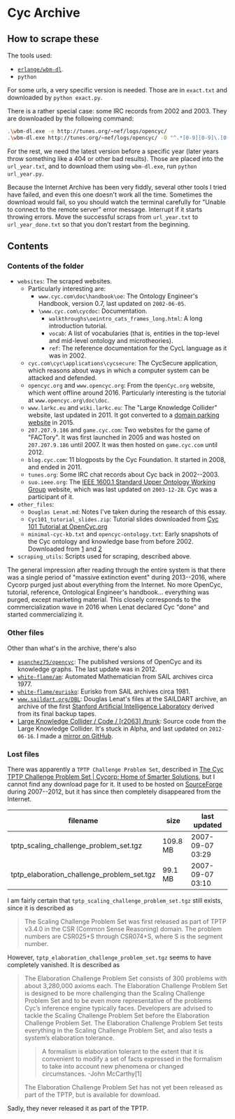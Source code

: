 # Cyc Archive

## How to scrape these

The tools used:

* [`erlange/wbm-dl`](https://github.com/erlange/wbm-dl/tree/master).
* `python`

For some urls, a very specific version is needed. Those are in `exact.txt` and downloaded by `python exact.py`.

There is a rather special case: some IRC records from 2002 and 2003. They are downloaded by the following command:

```sh
.\wbm-dl.exe -e http://tunes.org/~nef/logs/opencyc/
.\wbm-dl.exe http://tunes.org/~nef/logs/opencyc/ -O "^.*[0-9][0-9]\.[0-9][0-9]\.[0-9][0-9]$"
```

For the rest, we need the latest version before a specific year (later years throw something like a 404 or other bad results). Those are placed into the `url_year.txt`, and to download them using `wbm-dl.exe`, run `python url_year.py`.

Because the Internet Archive has been very fiddly, several other tools I tried have failed, and even this one doesn't work all the time. Sometimes the download would fail, so you should watch the terminal carefully for "Unable to connect to the remote server" error message. Interrupt if it starts throwing errors. Move the successful scraps from `url_year.txt` to `url_year_done.txt` so that you don't restart from the beginning.

## Contents

### Contents of the folder

* `websites`: The scraped websites.
  * Particularly interesting are:
    * `www.cyc.com\doc\handbook\oe`: The Ontology Engineer's Handbook, version 0.7, last updated on `2002-06-05`.
    * `\www.cyc.com\cycdoc`: Documentation.
      * `walkthroughs\oeintro_cats_frames_long.html`: A long introduction tutorial.
      * `vocab`: A list of vocabularies (that is, entities in the top-level and mid-level ontology and microtheories).
      * `ref`: The reference documentation for the CycL language as it was in 2002.
  * `cyc.com\cyc\applications\cycsecure`: The CycSecure application, which reasons about ways in which a computer system can be attacked and defended.
  * `opencyc.org` and `www.opencyc.org`: From the `OpenCyc.org` website, which went offline around 2016. Particularly interesting is the tutorial at `www.opencyc.org\doc\doc`.
  * `www.larkc.eu` and `wiki.larkc.eu`: The "Large Knowledge Collider" website, last updated in 2011. It got converted to a [domain parking website](https://en.wikipedia.org/wiki/Domain_parking) in 2015.
  * `207.207.9.186` and `game.cyc.com`: Two websites for the game of "FACTory". It was first launched in 2005 and was hosted on `207.207.9.186` until 2007. It was then hosted on `game.cyc.com` until 2012.
  * `blog.cyc.com`: 11 blogposts by the Cyc Foundation. It started in 2008, and ended in 2011.
  * `tunes.org`: Some IRC chat records about Cyc back in 2002--2003.
  * `suo.ieee.org`: The [IEEE 1600.1 Standard Upper Ontology Working Group](https://web.archive.org/web/20080523023923/http://suo.ieee.org/) website, which was last updated on `2003-12-28`. Cyc was a participant of it.
* `other_files`:
  * `Douglas Lenat.md`: Notes I've taken during the research of this essay.
  * `Cyc101_tutorial_slides.zip`: Tutorial slides downloaded from [Cyc 101 Tutorial at OpenCyc.org](https://web.archive.org/web/20120409060356/http://opencyc.org/doc/tut/?expand_all=1)
  * `minimal-cyc-kb.txt` and `opencyc-ontology.txt`: Early snapshots of the Cyc ontology and knowledge base from before 2002. Downloaded from [1](https://web.archive.org/web/20070309111053/http://www.cyc.com:80/SUO/minimal-cyc-kb.txt) and [2](https://web.archive.org/web/20130115202515/http://www.cyc.com:80/SUO/opencyc-ontology.txt)
* `scraping_utils`: Scripts used for scraping, described above.

The general impression after reading through the entire system is that there was a single period of "massive extinction event" during 2013--2016, where Cycorp purged just about everything from the Internet. No more OpenCyc, tutorial, reference, Ontological Engineer's handbook... everything was purged, except marketing material. This closely corresponds to the commercialization wave in 2016 when Lenat declared Cyc "done" and started commercializing it.

### Other files

Other than what's in the archive, there's also

* [`asanchez75/opencyc`](https://github.com/asanchez75/opencyc): The published versions of OpenCyc and its knowledge graphs. The last update was in 2012.
* [`white-flame/am`](https://github.com/white-flame/am): Automated Mathematician from SAIL archives circa 1977.
* [`white-flame/eurisko`](https://github.com/white-flame/eurisko): Eurisko from SAIL archives circa 1981.
* [`www.saildart.org/DBL`](https://www.saildart.org/DBL): Douglas Lenat's files at the SAILDART archive, an archive of the first [Stanford Artificial Intelligence Laboratory](https://en.wikipedia.org/wiki/Stanford_Artificial_Intelligence_Laboratory) derived from its final backup tapes.
* [Large Knowledge Collider / Code / [r2063] /trunk](https://sourceforge.net/p/larkc/code/HEAD/tree/trunk/): Source code from the Large Knowledge Collider. It's stuck in Alpha, and last updated on `2012-06-16`. I made a [mirror on GitHub](https://github.com/yuxi-liu-wired/Large-Knowledge-Collider-archive).

### Lost files

There was apparently a `TPTP Challenge Problem Set`, described in [The Cyc TPTP Challenge Problem Set | Cycorp: Home of Smarter Solutions](https://web.archive.org/web/20160811204509/http://www.cyc.com/resource/tptp-challenge-set/), but I cannot find any download page for it. It used to be hosted on [SourceForge](https://web.archive.org/web/20120216055329/http://sourceforge.net/projects/opencyc/files/TPTP%20Challenge%20Problem%20Set/) during 2007--2012, but it has since then completely disappeared from the Internet.

| filename | size | last updated |
|----|----|----|
| tptp_scaling_challenge_problem_set.tgz | 109.8 MB | 2007-09-07 03:29 |
| tptp_elaboration_challenge_problem_set.tgz | 99.1 MB | 2007-09-07 03:10 |

I am fairly certain that `tptp_scaling_challenge_problem_set.tgz` still exists, since it is described as

> The Scaling Challenge Problem Set was first released as part of TPTP v3.4.0 in the CSR (Common Sense Reasoning) domain. The problem numbers are CSR025+S through CSR074+S, where S is the segment number.

However, `tptp_elaboration_challenge_problem_set.tgz` seems to have completely vanished. It is described as

> The Elaboration Challenge Problem Set consists of 300 problems with about 3,280,000 axioms each. The Elaboration Challenge Problem Set is designed to be more challenging than the Scaling Challenge Problem Set and to be even more representative of the problems Cyc’s inference engine typically faces. Developers are advised to tackle the Scaling Challenge Problem Set before the Elaboration Challenge Problem Set. The Elaboration Challenge Problem Set tests everything in the Scaling Challenge Problem Set, and also tests a system’s elaboration tolerance.
>
> > A formalism is elaboration tolerant to the extent that it is convenient to modify a set of facts expressed in the formalism to take into account new phenomena or changed circumstances. -John McCarthy[1]
>
> The Elaboration Challenge Problem Set has not yet been released as part of the TPTP, but is available for download.

Sadly, they never released it as part of the TPTP.
